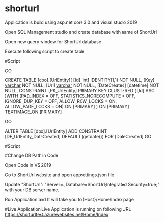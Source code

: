 # shorturl

Application is build using asp.net core 3.0 and visual studio 2019

Open SQL Management studio and create database with name of ShortUrl

Open new query window for ShortUrl database

Execute following script to create table

#Script

GO

CREATE TABLE [dbo].[UrlEntity](
	[Id] [int] IDENTITY(1,1) NOT NULL,
	[Key] [varchar](max) NOT NULL,
	[Url] [varchar](max) NOT NULL,
	[DateCreated] [datetime] NOT NULL,
 CONSTRAINT [PK_UrlEntity] PRIMARY KEY CLUSTERED 
(
	[Id] ASC
)WITH (PAD_INDEX = OFF, STATISTICS_NORECOMPUTE = OFF, IGNORE_DUP_KEY = OFF, ALLOW_ROW_LOCKS = ON, ALLOW_PAGE_LOCKS = ON) ON [PRIMARY]
) ON [PRIMARY] TEXTIMAGE_ON [PRIMARY]


GO

ALTER TABLE [dbo].[UrlEntity] ADD  CONSTRAINT [DF_UrlEntity_DateCreated]  DEFAULT (getdate()) FOR [DateCreated]
GO

#Script

#Change DB Path in Code

Open Code in VS 2019

Go to ShortUrl website and open appsettings.json file

Update "ShortUrl": "Server=.;Database=ShortUrl;Integrated Security=true;"  with your DB server name.

Run Application and It will take you to {Host}/Home/Index page

#Live Application
Live Application is running on following URL https://shorturltest.azurewebsites.net/Home/Index
